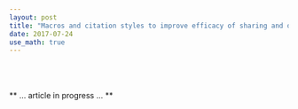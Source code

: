```yaml
---
layout: post
title: "Macros and citation styles to improve efficacy of sharing and discussing scientific articles."
date: 2017-07-24
use_math: true
---
```

<br><br><br>
** ... article in progress ... **
<br><br><br>
